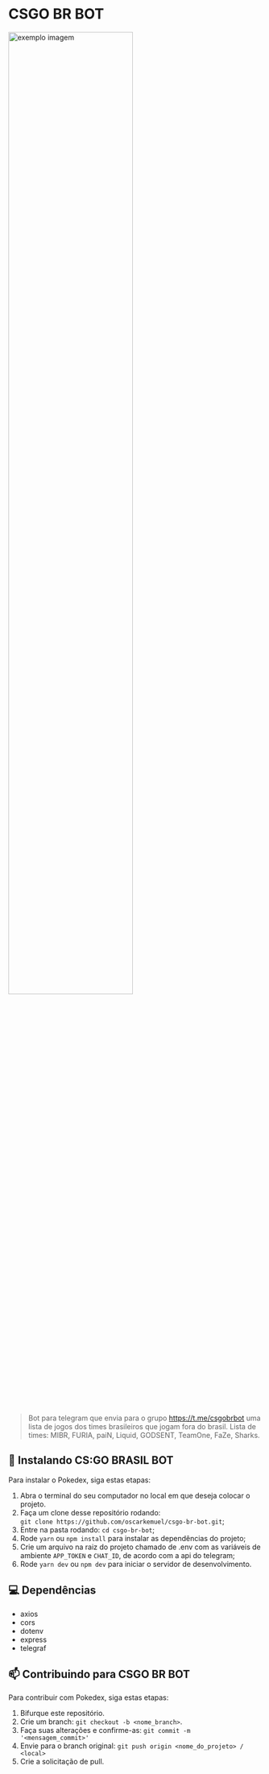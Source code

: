 # CSGO BR BOT

<img src="./src/assets/images-repository/img1.png" alt="exemplo imagem" width="70%" >

> Bot para telegram que envia para o grupo <a href="https://t.me/csgobrbot" target="_blank">https://t.me/csgobrbot</a> uma lista de jogos dos times brasileiros que jogam fora do brasil.
> Lista de times: MIBR, FURIA, paiN, Liquid, GODSENT, TeamOne, FaZe, Sharks.

## 🚀 Instalando CS:GO BRASIL BOT

Para instalar o Pokedex, siga estas etapas:

1. Abra o terminal do seu computador no local em que deseja colocar o projeto.
2. Faça um clone desse repositório rodando: <br> `git clone https://github.com/oscarkemuel/csgo-br-bot.git`;
3. Entre na pasta rodando: `cd csgo-br-bot`;
4. Rode `yarn` ou `npm install` para instalar as dependências do projeto;
5. Crie um arquivo na raiz do projeto chamado de .env com as variáveis de ambiente `APP_TOKEN` e `CHAT_ID`, de acordo com a api do telegram;
6. Rode `yarn dev` ou `npm dev` para iniciar o servidor de desenvolvimento.

## :computer: Dependências

* axios
* cors
* dotenv
* express
* telegraf

## 📫 Contribuindo para CSGO BR BOT
Para contribuir com Pokedex, siga estas etapas:

1. Bifurque este repositório.
2. Crie um branch: `git checkout -b <nome_branch>`.
3. Faça suas alterações e confirme-as: `git commit -m '<mensagem_commit>'`
4. Envie para o branch original: `git push origin <nome_do_projeto> / <local>`
5. Crie a solicitação de pull.
